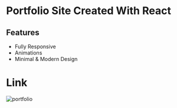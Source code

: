 # Portfolio Site Created With React

## Features 
* Fully Responsive
* Animations
* Minimal & Modern Design

# Link 
![portfolio](https://user-images.githubusercontent.com/16558205/59826731-7d494300-9354-11e9-92dd-46f7057b6ead.png)






